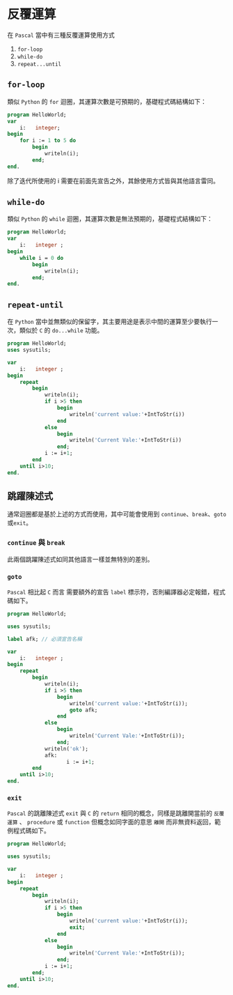 # 反覆運算

在 `Pascal` 當中有三種反覆運算使用方式

1. `for-loop`
2. `while-do`
3. `repeat...until`

## `for-loop`

類似 `Python` 的 `for` 迴圈，其運算次數是可預期的，基礎程式碼結構如下：

```pascal
program HelloWorld;
var
    i:   integer;
begin
    for i := 1 to 5 do
        begin
            writeln(i);
        end;
end.
```

除了迭代所使用的 i 需要在前面先宣告之外，其餘使用方式皆與其他語言雷同。

## `while-do`

類似 `Python` 的 `while` 迴圈，其運算次數是無法預期的，基礎程式結構如下：

```pascal
program HelloWorld;
var
    i:   integer ;
begin
    while i = 0 do
        begin
            writeln(i);
        end;
end.
```

## `repeat-until`

在 `Python` 當中並無類似的保留字，其主要用途是表示中間的運算至少要執行一次，類似於 `C` 的 `do...while` 功能。

```pascal
program HelloWorld;
uses sysutils;

var
    i:   integer ;
begin
    repeat
        begin
            writeln(i);
            if i >5 then
                begin
                    writeln('current value:'+IntToStr(i))
                end
            else
                begin
                    writeln('Current Vale:'+IntToStr(i))
                end;
            i := i+1;
        end
    until i>10;
end.
```

## 跳躍陳述式

通常迴圈都是基於上述的方式而使用，其中可能會使用到 `continue`、`break`、`goto`或`exit`。

### `continue` 與 `break`

此兩個跳躍陳述式如同其他語言一樣並無特別的差別。

### `goto`

`Pascal` 相比起 `C` 而言 需要額外的宣告 `label` 標示符，否則編譯器必定報錯，程式碼如下。

```pascal
program HelloWorld;

uses sysutils;

label afk; // 必須宣告名稱

var
    i:   integer ;
begin
    repeat
        begin
            writeln(i);
            if i >5 then
                begin
                    writeln('current value:'+IntToStr(i));
                    goto afk;
                end
            else
                begin
                    writeln('Current Vale:'+IntToStr(i));
                end;
            writeln('ok');
            afk:
                   i := i+1;
        end
    until i>10;
end.
```

### `exit`

`Pascal` 的跳離陳述式 `exit` 與 `C` 的 `return` 相同的概念，同樣是跳離開當前的 `反覆運算` 、 `procedure` 或 `function` 但概念如同字面的意思 `離開` 而非無資料返回，範例程式碼如下。

```pascal
program HelloWorld;

uses sysutils;

var
    i:   integer ;
begin
    repeat
        begin
            writeln(i);
            if i >5 then
                begin
                    writeln('current value:'+IntToStr(i));
                    exit;
                end
            else
                begin
                    writeln('Current Vale:'+IntToStr(i));
                end;
            i := i+1;
        end;
    until i>10;
end.
```
